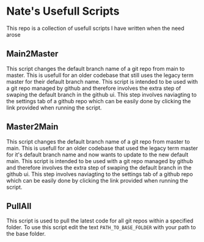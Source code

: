 # Nate's Usefull Scripts 
This repo is a collection of usefull scripts I have written when the need arose

## Main2Master
This script changes the default branch name of a git repo from main to master. This is usefull for an older codebase that still uses the legacy term master for their default branch name. This script is intended to be used with a git repo managed by github and therefore involves the extra step of swaping the default branch in the github ui. This step involves naviagting to the settings tab of a github repo which can be easily done by clicking the link provided when running the script. 

## Master2Main
This script changes the default branch name of a git repo from master to main. This is usefull for an older codebase that used the legacy term master for it's default branch name and now wants to update to the new default main. This script is intended to be used with a git repo managed by github and therefore involves the extra step of swaping the default branch in the github ui. This step involves naviagting to the settings tab of a github repo which can be easily done by clicking the link provided when running the script. 

## PullAll
This script is used to pull the latest code for all git repos within a specified folder. To use this script edit the text `PATH_TO_BASE_FOLDER` with your path to the base folder. 
